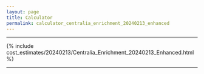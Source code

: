 ```yaml
---
layout: page
title: Calculator
permalink: calculator_centralia_enrichment_20240213_enhanced
---
```


___

{% include cost_estimates/20240213/Centralia_Enrichment_20240213_Enhanced.html %}

___

